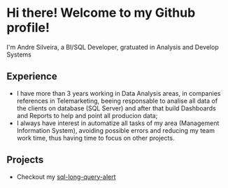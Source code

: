 # Hi there! Welcome to my Github profile! 

I'm Andre Silveira, a BI/SQL Developer, gratuated in Analysis and Develop Systems  

## Experience 
* I have more than 3 years working in Data Analysis areas, in companies references in Telemarketing, beeing responsable to analise all data of the clients on database (SQL Server) and after that build Dashboards and Reports to help and point all producion data;
* I always have interest in automatize all tasks of my area (Management Information System), avoiding possible errors and reducing my team work time, thus having time to focus on other projects.

## Projects 
* Checkout my [sql-long-query-alert](https://github.com/SilveiraAndre/sql-long-query-alert)
